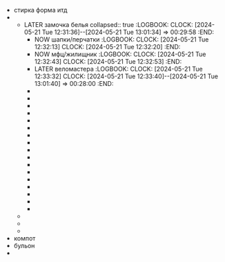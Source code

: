 - стирка форма итд
-
	- LATER замочка белья
	  collapsed:: true
	  :LOGBOOK:
	  CLOCK: [2024-05-21 Tue 12:31:36]--[2024-05-21 Tue 13:01:34] =>  00:29:58
	  :END:
		- NOW шапки/перчатки
		  :LOGBOOK:
		  CLOCK: [2024-05-21 Tue 12:32:13]
		  CLOCK: [2024-05-21 Tue 12:32:20]
		  :END:
		- NOW мфц/жилищник
		  :LOGBOOK:
		  CLOCK: [2024-05-21 Tue 12:32:43]
		  CLOCK: [2024-05-21 Tue 12:32:53]
		  :END:
		- LATER веломастера
		  :LOGBOOK:
		  CLOCK: [2024-05-21 Tue 12:33:32]
		  CLOCK: [2024-05-21 Tue 12:33:40]--[2024-05-21 Tue 13:01:40] =>  00:28:00
		  :END:
		-
		-
		-
		-
		-
		-
		-
		-
		-
		-
		-
		-
		-
		-
		-
		-
		-
	-
	-
	-
- компот
- бульон
-
